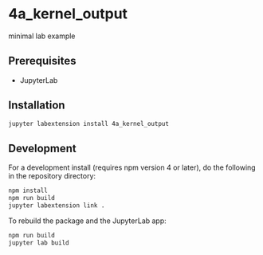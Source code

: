 # 4a_kernel_output

minimal lab example


## Prerequisites

* JupyterLab

## Installation

```bash
jupyter labextension install 4a_kernel_output
```

## Development

For a development install (requires npm version 4 or later), do the following in the repository directory:

```bash
npm install
npm run build
jupyter labextension link .
```

To rebuild the package and the JupyterLab app:

```bash
npm run build
jupyter lab build
```


